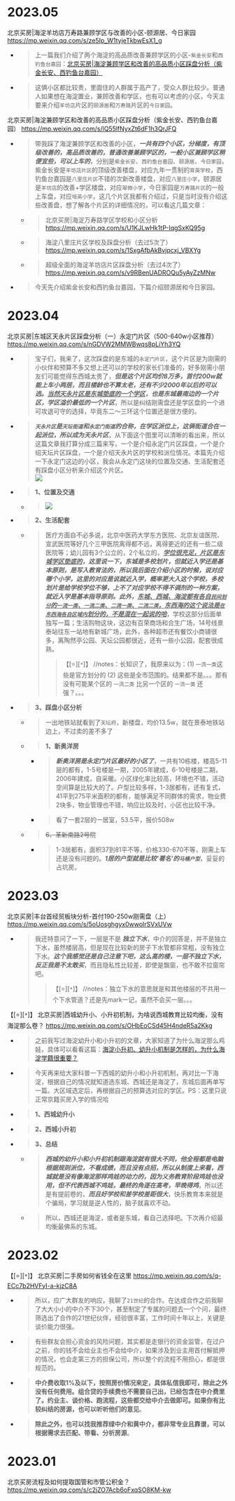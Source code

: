 
# 2023.05

北京买房|海淀羊坊店万寿路兼顾学区与改善的小区-颐源居、今日家园 https://mp.weixin.qq.com/s/ze5Ip_W1tyjeTkbwEsX1_g
- > 上一篇我们介绍了两个海淀的高品质改善兼顾学区的小区-`紫金长安`和`西钓鱼台嘉园`：[北京买房|海淀兼顾学区和改善的高品质小区踩盘分析（紫金长安、西钓鱼台嘉园）](https://mp.weixin.qq.com/s/4GcilkTqV_gFVSXrgT9VeA)
- > 这俩小区都比较贵，里面住的人群属于高产了，受众人群比较少。普通人如果想在海淀置业，兼顾改善和学区，也有可以考虑的小区，今天主要来介绍`羊坊店`片区的`颐源居`和`万寿路`片区的`今日家园`。

北京买房|海淀兼顾学区和改善的高品质小区踩盘分析（紫金长安、西钓鱼台嘉园） https://mp.weixin.qq.com/s/lQ55lfNyxZt6dF1h3QrJFQ
- > 带我踩了海淀兼顾学区和改善的小区，***一共有四个小区，分梯度，有顶级改善的，高品质改善的，普通改善兼顾学区的，一般小区兼顾学区稍便宜些，可以上车的***，分别是`紫金长安`、`西钓鱼台嘉园`、`颐源居`、`今日家园`，紫金长安是`羊坊店片区`的顶级改善楼盘，对应九年一贯制的`育英学校`，西钓鱼台嘉园是`八里庄片区`不错的次新改善楼盘，对应`八里庄小学`，颐源居是`羊坊店`的改善+学区楼盘，对应`翠微小学`，今日家园是`万寿路片区`的一般上车盘，对应`培英小学`，这几个片区我都有介绍过，只是当时没有介绍这些改善盘，想了解各个片区的详细情况的，可以看这几篇文章：
  * > 北京买房|海淀万寿路学区学校和小区分析 https://mp.weixin.qq.com/s/U1KJLwHk1tP-IqgSxKQ95g
  * > 海淀八里庄片区学校及踩盘分析（去过5次了） https://mp.weixin.qq.com/s/1SxgAfbAkBvjpcxj_VBXYg
  * > 超级全面的海淀羊坊店片区踩盘分析（去过4次了） https://mp.weixin.qq.com/s/v9RBenUADROQu5yAyZzMNw
- > 今天先介绍紫金长安和西钓鱼台嘉园，下篇介绍颐源居和今日家园。

# 2023.04

北京买房|东城区天永片区踩盘分析（一）永定门片区（500-640w小区推荐） https://mp.weixin.qq.com/s/nGDVW2MMWBwqs8pLiYh3YQ
- > 宝子们，我来了，这次踩盘的是东城的`永定门片区`，这个片区是为刚需的小伙伴和预算不多又想上还可以的学校的家长们准备的，好多刚需小朋友们可能觉得东西城太贵了，***但是这个片区均价8万多，首付200w就能上车小两居，而且楼龄也不算太老，还有不少2000年以后的可以选。<ins>当然天永片区是东城垫底的一个学区</ins>，也是东城最南边的一个片区，学区溢价最低的一个片区***，所以是纠结刚需盘还是学区盘的一个进可攻退可守的选择，毕竟东二～三环这个位置还是很方便的。
- > ***`天永片区`是`天坛街道`和`永定门街道`的合称，在学区派位上，这俩街道合在一起派位，所以成为天永片区***，从下面这个图里可以清晰的看出来，所以这篇文章我打算分成三篇来写，一个是介绍永定门片区踩盘，一个是介绍天坛片区踩盘，一个是介绍天永片区的学校和派位情况。本篇先介绍一下永定门这边的小区，我会从永定门这块的位置及交通、生活配套还有踩盘小区分析来介绍这个片区。 <br> ![](https://mmbiz.qpic.cn/mmbiz/0REcPZoNw6AA6Rp44ERdElKlMP2hyrSaw6ktwEI6quicfkBsvQ1z1QEwjycB5p1uiav8rcnjMYgHhWgI9R2zM6SA/640)
- > **1、位置及交通**
  * > ![](https://mmbiz.qpic.cn/mmbiz/0REcPZoNw6AA6Rp44ERdElKlMP2hyrSanXicyZ3wNt5IcQ1TiapfibGbMFGjNHRfu29kL9SHiaPKUtCyibLJJ7qcWiaw/640)
- > **2、生活配套**
  * > 医疗方面自不必多说，北京中医药大学东方医院、北京友谊医院、宣武医院等好几个三甲医院离得都不远，离得更近的还有一些二级医院等；幼儿园有3个公立的，2个私立的，***<ins>学位很充足，片区是东城学区垫底的</ins>，这里说一下，东城是多校划片，但就近入学还是基本原则，是写入教育法的，所以我后面在介绍小区的时候，说对应哪个小学，这里的对应是说就近入学，概率更大入这个学校，多校划片是给学校学位不够，上不了对应学校不得不调剂的一种方案，就近入学是基本指导原则。此外，<ins>东城、西城、海淀都有各自`民间划分`的`一流一类`、`一流二类`、`二流一类`、`二流二类`，东西海的这个说法是`在东西海各自区域内`划分的，不是混在一起说的哈</ins>***，学校这部分后面单独写一篇；生活购物这块，这边有百荣商场和合生广场，14号线景泰站往东一站地有新城广场，此外，各种超市还有餐饮小商铺很多，离陶然亭公园、天坛公园都很近，还有一些小公园，配套很成熟。
    >> 【[:star:][`*`]】 //notes：长知识了，我原来以为：(1) `一流一类`这些是官方划分的 (2) 这些是全市范围的。结果都不是。。。那有没有可能某个区的 `一流二类` 比另一个区的 `一流一类` 还强？。。。
- > **3、踩盘小区分析**
  * > 一出地铁站就看到了`天坛府`，新楼盘，均价13.5w，就在景泰地铁站边上，不过卖的差不多了
  * > **1、新奥洋房**
    + > ***新奥洋房是永定门片区最好的小区了***，一共有10栋楼，楼高5-11层的都有，1-5号楼是一期，2005年建成，6-10号楼是二期，2006年建成，自采暖。小区绿化率比较高，环境也不错，活动空间算是比较大的了。户型比较多样，1-3居都有，还有复式，41平到275平米面积的都有，能够满足不同群体的需求，物业费2块多，物业管理也不错，响应比较及时，小区也比较干净。
    + > 看了一套2层的一居室，53.5平，报价508w
  * > ~~6、革新南路2号院~~
    + > 1-3居都有，面积37到81平不等，价格330-670不等，刚需上车还是没有问题的。***1居的户型就是比较‘著名’的`马桶户型`***，妥妥的占坑房。

# 2023.03

北京买房|丰台首经贸板块分析-首付190-250w刚需盘（上） https://mp.weixin.qq.com/s/5oUosghgyx0wwoIrSVxUVw
- > 我还特意问了一下，一层是不是 ***独立下水***，中介的回答是，并不是独立下水，虽然楼层高，但是现在比较新的房子下水管都非常粗，没有独立下水。***这个我感觉还是自己注意下吧，这么高的楼，一层不独立下水，反正我是不太敢买***，而且隐私性比较差，即使是飘窗，也不敢不拉窗帘吧。
  >> 【[:star:][`*`]】 //notes：独立下水的意思就是和其他楼层的不共用一个下水管道？还是先mark一记，虽然不会买一层。。。

【[:star:][`*`]】 北京买房|西城幼升小、小升初机制，为啥说西城教育比较均衡，没有海淀那么卷？ https://mp.weixin.qq.com/s/OHbEoCSd45H4ndeR5a2Kkg
- > 之前我写过海淀幼升小和小升初的文章，大家知道了为什么海淀那么鸡娃，具体可以看看这篇：[海淀小升初、幼升小机制是怎样的，为什么海淀学籍很重要？]()
- > 今天再来给大家科普一下西城的幼升小和小升初机制，再对比一下海淀，根据自己的情况就知道选东城、西城还是海淀了，东城后面再单写一篇。大区域选定后，再根据自己的预算选对应的学区。PS：这里只说正常京籍买房入学的情况哈
- > **1、西城幼升小**
- > **2、西城小升初**
- > **3、总结**
  * > ***西城的幼升小和小升初机制跟海淀就有很大不同，他全程都是电脑根据规则派位，不看成绩，而且没有点招，所以从制度上来看，西城就是没有像海淀那样鸡娃的动力的，因为义务教育阶段鸡娃也没用，但不代表西城不鸡娃，最终的角逐在高考，早晚得鸡***，所以还是有提前卷的，***而且好学校和差学校差距很大***，快乐教育本来就是个骗局，学习就是逆人性的，脑子就喜欢不动。
  * > 所以，西城还是海淀，或者是东城，看自己选择吧。下次再介绍最均衡最佛系的东城。

# 2023.02

【[:star:][`*`]】 北京买房|二手房如何省钱全在这里 https://mp.weixin.qq.com/s/q-ECc7b2HVFyI-a-kjzC8A
- > 所以，应广大群友的响应，我聊了`21世纪`的合作。在达成合作之前我聊了大大小小的中介不下30个，甚至制定了专属的问题去一个个问，最终筛选出了合作的21世纪伙伴，经验很丰富，工作时间十年以上，关键是谈价能力很强。
- > 有些群友会担心资金的风险问题，其实都是走银行的资金监管，在过户之前，你的钱不会给业主也不会给中介，如果涉及到业主用首付解抵押的情况，也会走第三方的担保公司，所以整个的流程不用担心，都是很规范的。
- > **中介费收取1%及以下，按照房价情况来定，具体私信我即可，除此之外没有任何费用。组合贷的手续费也不需要自己出，已经包含在中介费里了。约业主、谈价格、跑流程，这些都交给中介去做即可。如果你有比较纠结的房源，也可以听听他们的意见**。
- > **除此之外，也可以找我推荐绿中介和黄中介，都非常专业且靠谱，可以根据需求去匹配、带看、分析房源**。

# 2023.01

北京买房流程及如何提取国管和市管公积金？ https://mp.weixin.qq.com/s/c2jZO7Acb6oFxqSO8KM-kw
